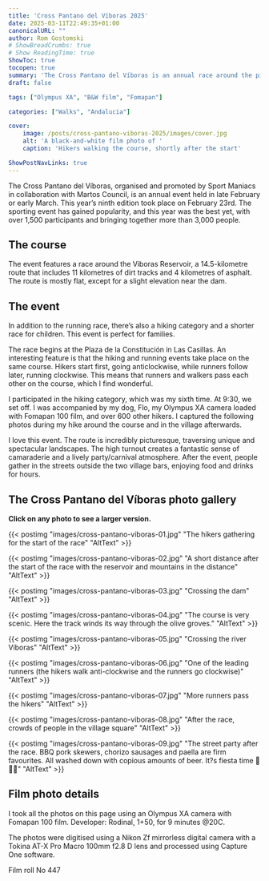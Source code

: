 ```yaml
---
title: 'Cross Pantano del Víboras 2025'
date: 2025-03-11T22:49:35+01:00
canonicalURL: ""
author: Rom Gostomski
# ShowBreadCrumbs: true
# Show ReadingTime: true
ShowToc: true
tocopen: true
summary: 'The Cross Pantano del Víboras is an annual race around the picturesque Viboras Reservoir near Las Casillas de Martos. The 14.5-kilometre route traverses a unique and spectacular landscape, offering a wonderful experience for the participants.'
draft: false

tags: ["Olympus XA", "B&W film", "Fomapan"]

categories: ["Walks", "Andalucia"]

cover:
    image: /posts/cross-pantano-viboras-2025/images/cover.jpg
    alt: 'A black-and-white film photo of '
    caption: 'Hikers walking the course, shortly after the start'

ShowPostNavLinks: true
---
```

The Cross Pantano del Víboras, organised and promoted by Sport Maniacs in collaboration with Martos Council, is an annual event held in late February or early March. This year’s ninth edition took place on February 23rd. The sporting event has gained popularity, and this year was the best yet, with over 1,500 participants and bringing together more than 3,000 people.

## The course

The event features a race around the Viboras Reservoir, a 14.5-kilometre route that includes 11 kilometres of dirt tracks and 4 kilometres of asphalt. The route is mostly flat, except for a slight elevation near the dam.

## The event

In addition to the running race, there’s also a hiking category and a shorter race for children. This event is perfect for families.

The race begins at the Plaza de la Constitución in Las Casillas. An interesting feature is that the hiking and running events take place on the same course. Hikers start first, going anticlockwise, while runners follow later, running clockwise. This means that runners and walkers pass each other on the course, which I find wonderful.

I participated in the hiking category, which was my sixth time. At 9:30, we set off. I was accompanied by my dog, Flo, my Olympus XA camera loaded with Fomapan 100 film, and over 600 other hikers. I captured the following photos during my hike around the course and in the village afterwards.

I love this event. The route is incredibly picturesque, traversing unique and spectacular landscapes. The high turnout creates a fantastic sense of camaraderie and a lively party/carnival atmosphere. After the event, people gather in the streets outside the two village bars, enjoying food and drinks for hours.

## The Cross Pantano del Víboras photo gallery

**Click on any photo to see a larger version.**

{{< postimg "images/cross-pantano-viboras-01.jpg" 
"The hikers gathering for the start of the race" 
"AltText" >}}

{{< postimg "images/cross-pantano-viboras-02.jpg" 
"A short distance after the start of the race with the reservoir and mountains in the distance" 
"AltText" >}}

{{< postimg "images/cross-pantano-viboras-03.jpg" 
"Crossing the dam" 
"AltText" >}}

{{< postimg "images/cross-pantano-viboras-04.jpg" 
"The course is very scenic. Here the track winds its way through the olive groves." 
"AltText" >}}

{{< postimg "images/cross-pantano-viboras-05.jpg" 
"Crossing the river Víboras" 
"AltText" >}}

{{< postimg "images/cross-pantano-viboras-06.jpg" 
"One of the leading runners (the hikers walk anti-clockwise and the runners go clockwise)" 
"AltText" >}}

{{< postimg "images/cross-pantano-viboras-07.jpg" 
"More runners pass the hikers" 
"AltText" >}}

{{< postimg "images/cross-pantano-viboras-08.jpg" 
"After the race, crowds of people in the village square" 
"AltText" >}}

{{< postimg "images/cross-pantano-viboras-09.jpg" 
"The street party after the race. BBQ pork skewers, chorizo sausages and paella are firm favourites. All washed down with copious amounts of beer. It?s fiesta time 🎉 🍻🥘" 
"AltText" >}}

## Film photo details

I took all the photos on this page using an Olympus XA camera with Fomapan 100 film. Developer: Rodinal, 1+50, for 9 minutes @20C.

The photos were digitised using a Nikon Zf mirrorless digital camera with a Tokina AT-X Pro Macro 100mm f2.8 D lens and processed using Capture One software.

Film roll No 447